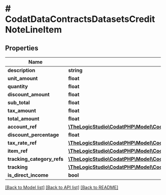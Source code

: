 # # CodatDataContractsDatasetsCreditNoteLineItem

## Properties

Name | Type | Description | Notes
------------ | ------------- | ------------- | -------------
**description** | **string** |  | [optional]
**unit_amount** | **float** |  |
**quantity** | **float** |  |
**discount_amount** | **float** |  | [optional]
**sub_total** | **float** |  | [optional]
**tax_amount** | **float** |  | [optional]
**total_amount** | **float** |  | [optional]
**account_ref** | [**\TheLogicStudio\CodatPHP\Model\CodatDataContractsDatasetsAccountRef**](CodatDataContractsDatasetsAccountRef.md) |  | [optional]
**discount_percentage** | **float** |  | [optional]
**tax_rate_ref** | [**\TheLogicStudio\CodatPHP\Model\CodatDataContractsDatasetsTaxRateRef**](CodatDataContractsDatasetsTaxRateRef.md) |  | [optional]
**item_ref** | [**\TheLogicStudio\CodatPHP\Model\CodatDataContractsDatasetsItemRef**](CodatDataContractsDatasetsItemRef.md) |  | [optional]
**tracking_category_refs** | [**\TheLogicStudio\CodatPHP\Model\CodatDataContractsDatasetsTrackingCategoryRef[]**](CodatDataContractsDatasetsTrackingCategoryRef.md) |  | [optional]
**tracking** | [**\TheLogicStudio\CodatPHP\Model\CodatDataContractsDatasetsAccountsReceivableTracking**](CodatDataContractsDatasetsAccountsReceivableTracking.md) |  | [optional]
**is_direct_income** | **bool** |  | [optional]

[[Back to Model list]](../../README.md#models) [[Back to API list]](../../README.md#endpoints) [[Back to README]](../../README.md)

